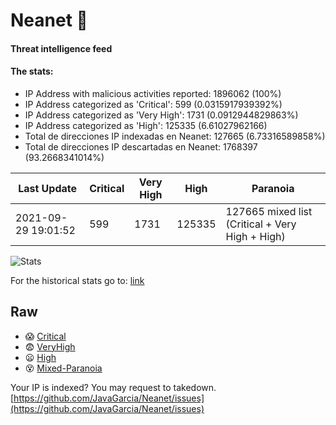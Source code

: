 # Neanet :hocho:
#### Threat intelligence feed
#### The stats:

- IP Address with malicious activities reported: 1896062 (100%)
- IP Address categorized as 'Critical':  599 (0.0315917939392%)
- IP Address categorized as 'Very High':  1731 (0.0912944829863%)
- IP Address categorized as 'High':  125335 (6.61027962166)
- Total de direcciones IP indexadas en Neanet:  127665 (6.73316589858%)
- Total de direcciones IP descartadas en Neanet:  1768397 (93.2668341014%)

| Last Update | Critical | Very High | High | Paranoia |
| --- | --- | --- | --- | --- |
| 2021-09-29 19:01:52 | 599 | 1731 | 125335 | 127665 mixed list (Critical + Very High + High)|

![Stats](https://docs.google.com/spreadsheets/d/e/2PACX-1vSnaNMIXVabIpDJjufMlzH7poXnshF3mgd8Is1g9ytUEzVsP5my4Trn8f-xkoLLQ38xpL3HtmUexLo6/pubchart?oid=501124687&format=image)

For the historical stats go to: [link](/stats.csv)
## Raw
- :scream: [Critical](https://raw.githubusercontent.com/JavaGarcia/Neanet/master/blacklists/neanet_critical.txt)
- :fearful: [VeryHigh](https://raw.githubusercontent.com/JavaGarcia/Neanet/master/blacklists/neanet_veryHigh.txtt)
- :frowning: [High](https://raw.githubusercontent.com/JavaGarcia/Neanet/master/blacklists/neanet_high.txt)
- :dizzy_face: [Mixed-Paranoia](https://raw.githubusercontent.com/JavaGarcia/Neanet/master/blacklists/neanet_all.txt)


Your IP is indexed? You may request to takedown. [https://github.com/JavaGarcia/Neanet/issues](https://github.com/JavaGarcia/Neanet/issues)

























































































































































































































































































































































































































































































































































































































































































































































































































































































































































































































































































































































































































































































































































































































































































































































































































































































































































































































































































































































































































































































































































































































































































































































































































































































































































































































































































































































































































































































































































































































































































































































































































































































































































































































































































































































































































































































































































































































































































































































































































































































































































































































































































































































































































































































































































































































































































































































































































































































































































































































































































































































































































































































































































































































































































































































































































































































































































































































































































































































































































































































































































































































































































































































































































































































































































































































































































































































































































































































































































































































































































































































































































































































































































































































































































































































































































































































































































































































































































































































































































































































































































































































































































































































































































































































































































































































































































































































































































































































































































































































































































































































































































































































































